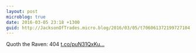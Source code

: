 ```yaml
---
layout: post
microblog: true
date: 2016-03-05 23:18 +1300
guid: http://JacksonOfTrades.micro.blog/2016/03/05/t706061372199727104.html
---
```

Quoth the Raven: 404 [t.co/puN31QxKu...](https://t.co/puN31QxKu7)
